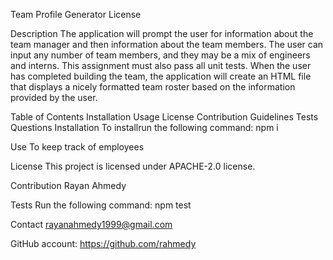 Team Profile Generator
License

Description
The application will prompt the user for information about the team manager and then information about the team members. The user can input any number of team members, and they may be a mix of engineers and interns. This assignment must also pass all unit tests. When the user has completed building the team, the application will create an HTML file that displays a nicely formatted team roster based on the information provided by the user.

Table of Contents
Installation
Usage
License
Contribution Guidelines
Tests
Questions
Installation
To installrun the following command: npm i

Use
To keep track of employees

License
This project is licensed under APACHE-2.0 license.

Contribution
Rayan Ahmedy

Tests
Run the following command: npm test

Contact rayanahmedy1999@gmail.com

GitHub account: https://github.com/rahmedy
